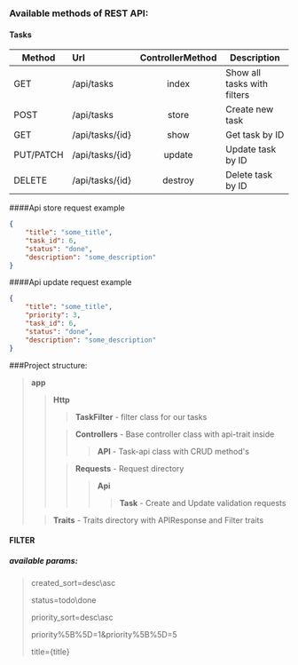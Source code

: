 ### Available methods of REST API:

#### Tasks


| Method        | Url                | ControllerMethod  | Description                 |
| ------------- |:-------------------|:-----:    |-----------------------------|
| GET           | /api/tasks         | index     | Show all tasks with filters |
| POST          | /api/tasks         | store     | Create new task             |
| GET           | /api/tasks/{id}        | show      | Get task by ID              |
| PUT/PATCH     | /api/tasks/{id} | update    | Update task by ID           |
| DELETE        | /api/tasks/{id} | destroy   | Delete task by ID           |


####Api store request example
```json
{
    "title": "some_title",
    "task_id": 6,
    "status": "done",
    "description": "some_description"
}
```

####Api update request example 

```json
{
    "title": "some_title",
    "priority": 3,
    "task_id": 6,
    "status": "done",
    "description": "some_description"
}
```
###Project structure:
><b>app</b>
>><b>Http</b>
>>><b>TaskFilter</b> - filter class for our tasks
>>
>>><b>Controllers</b> - Base controller class with api-trait inside
>>>><b>API</b> - Task-api class with CRUD method's
>>
>>><b>Requests</b> - Request directory
>>>><b>Api</b>
>>>>><b>Task</b> - Create and Update validation requests
>
>><b>Traits</b> - Traits directory with APIResponse and Filter traits

#### FILTER
##### available params:
>created_sort=desc\asc
> 
>status=todo\done
> 
>priority_sort=desc\asc
> 
>priority%5B%5D=1&priority%5B%5D=5
> 
>title={title}
